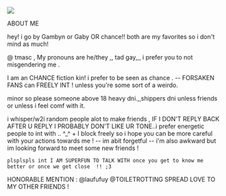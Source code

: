 ![](https://64.media.tumblr.com/6bd9d555bfc8613e05fdf8207b6688a7/51ebfba6ba1fc5b1-f3/s1280x1920/39414e6e2930cd724f8ab20cc826698d52e5e260.pnj)

ABOUT ME

hey! i go by Gambyn or Gaby OR chance!!  both are my favorites so i don't mind as much! 

@ tmasc , My pronouns are he/they ,, tad gay,,, i prefer you to not misgendering me .
 
I am an CHANCE fiction kin! i prefer to be seen as chance . --
FORSAKEN FANS can FREELY INT ! unless you're some sort of a weirdo.

minor so please someone above 18 heavy dni.,,shippers dni unless friends or unless i feel comf with it. 

i whisper/w2i random people alot to make friends , IF I DON'T REPLY BACK AFTER U REPLY I PROBABLY DON'T LIKE  UR TONE..i prefer energetic people to int with .. ^_^
+
I block freely so i hope you can be more careful with your actions towards me ! -- im abit forgetful -- i'm also awkward but im looking forward to meet some new friends !

	plsplspls int I AM SUPERFUN TO TALK WITH once you get to know me better or once we get close  !! ;3
 
HONORABLE MENTION  : @laufufuy @TOILETROTTING 
SPREAD LOVE TO MY OTHER FRIENDS ! 
